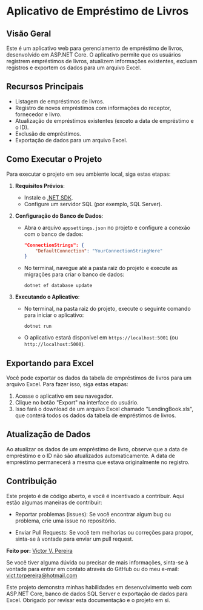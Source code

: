 # Aplicativo de Empréstimo de Livros

## Visão Geral

Este é um aplicativo web para gerenciamento de empréstimo de livros, desenvolvido em ASP.NET Core. O aplicativo permite que os usuários registrem empréstimos de livros, atualizem informações existentes, excluam registros e exportem os dados para um arquivo Excel.

## Recursos Principais

- Listagem de empréstimos de livros.
- Registro de novos empréstimos com informações do receptor, fornecedor e livro.
- Atualização de empréstimos existentes (exceto a data de empréstimo e o ID).
- Exclusão de empréstimos.
- Exportação de dados para um arquivo Excel.

## Como Executar o Projeto

Para executar o projeto em seu ambiente local, siga estas etapas:

1. **Requisitos Prévios**:
   - Instale o [.NET SDK](https://dotnet.microsoft.com/download).
   - Configure um servidor SQL (por exemplo, SQL Server).

2. **Configuração do Banco de Dados**:
   - Abra o arquivo `appsettings.json` no projeto e configure a conexão com o banco de dados:
     ```json
     "ConnectionStrings": {
         "DefaultConnection": "YourConnectionStringHere"
     }
     ```
   - No terminal, navegue até a pasta raiz do projeto e execute as migrações para criar o banco de dados:
     ```
     dotnet ef database update
     ```

3. **Executando o Aplicativo**:
   - No terminal, na pasta raiz do projeto, execute o seguinte comando para iniciar o aplicativo:
     ```
     dotnet run
     ```
   - O aplicativo estará disponível em `https://localhost:5001` (ou `http://localhost:5000`).

## Exportando para Excel

Você pode exportar os dados da tabela de empréstimos de livros para um arquivo Excel. Para fazer isso, siga estas etapas:

1. Acesse o aplicativo em seu navegador.
2. Clique no botão "Export" na interface do usuário.
3. Isso fará o download de um arquivo Excel chamado "LendingBook.xls", que conterá todos os dados da tabela de empréstimos de livros.

## Atualização de Dados

Ao atualizar os dados de um empréstimo de livro, observe que a data de empréstimo e o ID não são atualizados automaticamente. A data de empréstimo permanecerá a mesma que estava originalmente no registro.

## Contribuição

Este projeto é de código aberto, e você é incentivado a contribuir. Aqui estão algumas maneiras de contribuir:

- Reportar problemas (issues): Se você encontrar algum bug ou problema, crie uma issue no repositório.

- Enviar Pull Requests: Se você tem melhorias ou correções para propor, sinta-se à vontade para enviar um pull request.


**Feito por:** [Victor V. Pereira]([https://github.com/seu-usuario-github](https://github.com/victPereira))

Se você tiver alguma dúvida ou precisar de mais informações, sinta-se à vontade para entrar em contato através do GitHub ou do meu e-mail: vict.torpereira@hotmail.com

Este projeto demonstra minhas habilidades em desenvolvimento web com ASP.NET Core, banco de dados SQL Server e exportação de dados para Excel. Obrigado por revisar esta documentação e o projeto em si.
